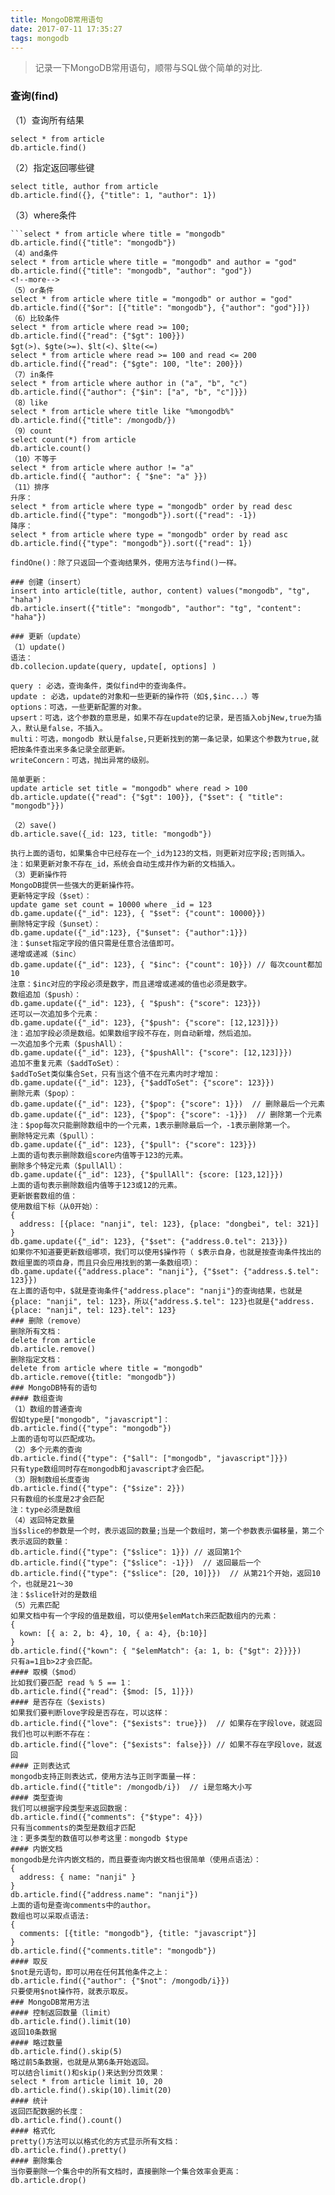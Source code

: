 ```yaml
---
title: MongoDB常用语句
date: 2017-07-11 17:35:27
tags: mongodb
---
```

>记录一下MongoDB常用语句，顺带与SQL做个简单的对比.

### 查询(find)

（1）查询所有结果
```
select * from article
db.article.find()
```
（2）指定返回哪些键
```
select title, author from article
db.article.find({}, {"title": 1, "author": 1})
```

（3）where条件
```
```select * from article where title = "mongodb"
db.article.find({"title": "mongodb"})
（4）and条件
select * from article where title = "mongodb" and author = "god"
db.article.find({"title": "mongodb", "author": "god"})
<!--more-->
（5）or条件
select * from article where title = "mongodb" or author = "god"
db.article.find({"$or": [{"title": "mongodb"}, {"author": "god"}]})
（6）比较条件
select * from article where read >= 100;
db.article.find({"read": {"$gt": 100}})
$gt(>)、$gte(>=)、$lt(<)、$lte(<=)
select * from article where read >= 100 and read <= 200
db.article.find({"read": {"$gte": 100, "lte": 200}})
（7）in条件
select * from article where author in ("a", "b", "c")
db.article.find({"author": {"$in": ["a", "b", "c"]}})
（8）like
select * from article where title like "%mongodb%"
db.article.find({"title": /mongodb/})
（9）count
select count(*) from article
db.article.count()
（10）不等于
select * from article where author != "a"
db.article.find({ "author": { "$ne": "a" }})
（11）排序
升序：
select * from article where type = "mongodb" order by read desc
db.article.find({"type": "mongodb"}).sort({"read": -1})
降序：
select * from article where type = "mongodb" order by read asc
db.article.find({"type": "mongodb"}).sort({"read": 1})

findOne()：除了只返回一个查询结果外，使用方法与find()一样。

### 创建（insert）
insert into article(title, author, content) values("mongodb", "tg", "haha")
db.article.insert({"title": "mongodb", "author": "tg", "content": "haha"})

### 更新（update）
（1）update()
语法：
db.collecion.update(query, update[, options] )

query : 必选，查询条件，类似find中的查询条件。
update : 必选，update的对象和一些更新的操作符（如$,$inc...）等
options：可选，一些更新配置的对象。
upsert：可选，这个参数的意思是，如果不存在update的记录，是否插入objNew,true为插入，默认是false，不插入。
multi：可选，mongodb 默认是false,只更新找到的第一条记录，如果这个参数为true,就把按条件查出来多条记录全部更新。
writeConcern：可选，抛出异常的级别。

简单更新：
update article set title = "mongodb" where read > 100
db.article.update({"read": {"$gt": 100}}, {"$set": { "title": "mongodb"}})

（2）save()
db.article.save({_id: 123, title: "mongodb"})

执行上面的语句，如果集合中已经存在一个_id为123的文档，则更新对应字段;否则插入。
注：如果更新对象不存在_id，系统会自动生成并作为新的文档插入。
（3）更新操作符
MongoDB提供一些强大的更新操作符。
更新特定字段（$set）：
update game set count = 10000 where _id = 123
db.game.update({"_id": 123}, { "$set": {"count": 10000}})
删除特定字段（$unset）：
db.game.update({"_id":123}, {"$unset": {"author":1}})
注：$unset指定字段的值只需是任意合法值即可。
递增或递减（$inc）
db.game.update({"_id": 123}, { "$inc": {"count": 10}}) // 每次count都加10
注意：$inc对应的字段必须是数字，而且递增或递减的值也必须是数字。
数组追加（$push）：
db.game.update({"_id": 123}, { "$push": {"score": 123}})
还可以一次追加多个元素：
db.game.update({"_id": 123}, {"$push": {"score": [12,123]}})
注：追加字段必须是数组。如果数组字段不存在，则自动新增，然后追加。
一次追加多个元素（$pushAll）：
db.game.update({"_id": 123}, {"$pushAll": {"score": [12,123]}})
追加不重复元素（$addToSet）：
$addToSet类似集合Set，只有当这个值不在元素内时才增加：
db.game.update({"_id": 123}, {"$addToSet": {"score": 123}})
删除元素（$pop）：
db.game.update({"_id": 123}, {"$pop": {"score": 1}})  // 删除最后一个元素
db.game.update({"_id": 123}, {"$pop": {"score": -1}})  // 删除第一个元素
注：$pop每次只能删除数组中的一个元素，1表示删除最后一个，-1表示删除第一个。
删除特定元素（$pull）：
db.game.update({"_id": 123}, {"$pull": {"score": 123}})
上面的语句表示删除数组score内值等于123的元素。
删除多个特定元素（$pullAll）：
db.game.update({"_id": 123}, {"$pullAll": {score: [123,12]}})
上面的语句表示删除数组内值等于123或12的元素。
更新嵌套数组的值：
使用数组下标（从0开始）：
{
  address: [{place: "nanji", tel: 123}, {place: "dongbei", tel: 321}]
}
db.game.update({"_id": 123}, {"$set": {"address.0.tel": 213}})
如果你不知道要更新数组哪项，我们可以使用$操作符（ $表示自身，也就是按查询条件找出的数组里面的项自身，而且只会应用找到的第一条数组项）：
db.game.update({"address.place": "nanji"}, {"$set": {"address.$.tel": 123}})
在上面的语句中，$就是查询条件{"address.place": "nanji"}的查询结果，也就是{place: "nanji", tel: 123}，所以{"address.$.tel": 123}也就是{"address.{place: "nanji", tel: 123}.tel": 123}
### 删除（remove）
删除所有文档：
delete from article
db.article.remove()
删除指定文档：
delete from article where title = "mongodb"
db.article.remove({title: "mongodb"})
### MongoDB特有的语句
#### 数组查询
（1）数组的普通查询
假如type是["mongodb", "javascript"]：
db.article.find({"type": "mongodb"})
上面的语句可以匹配成功。
（2）多个元素的查询
db.article.find({"type": {"$all": ["mongodb", "javascript"]}})
只有type数组同时存在mongodb和javascript才会匹配。
（3）限制数组长度查询
db.article.find({"type": {"$size": 2}})
只有数组的长度是2才会匹配
注：type必须是数组
（4）返回特定数量
当$slice的参数是一个时，表示返回的数量;当是一个数组时，第一个参数表示偏移量，第二个表示返回的数量：
db.article.find({"type": {"$slice": 1}}) // 返回第1个
db.article.find({"type": {"$slice": -1}})  // 返回最后一个
db.article.find({"type": {"$slice": [20, 10]}})  // 从第21个开始，返回10个，也就是21～30
注：$slice针对的是数组
（5）元素匹配
如果文档中有一个字段的值是数组，可以使用$elemMatch来匹配数组内的元素：
{
  kown: [{ a: 2, b: 4}, 10, { a: 4}, {b:10}]
}
db.article.find({"kown": { "$elemMatch": {a: 1, b: {"$gt": 2}}}})
只有a=1且b>2才会匹配。
#### 取模（$mod）
比如我们要匹配 read % 5 == 1：
db.article.find({"read": {$mod: [5, 1]}})
#### 是否存在（$exists)
如果我们要判断love字段是否存在，可以这样：
db.article.find({"love": {"$exists": true}})  // 如果存在字段love，就返回
我们也可以判断不存在：
db.article.find({"love": {"$exists": false}}) // 如果不存在字段love，就返回
#### 正则表达式
mongodb支持正则表达式，使用方法与正则字面量一样：
db.article.find({"title": /mongodb/i})  // i是忽略大小写
#### 类型查询
我们可以根据字段类型来返回数据：
db.article.find({"comments": {"$type": 4}})
只有当comments的类型是数组才匹配
注：更多类型的数值可以参考这里：mongodb $type
#### 内嵌文档
mongodb是允许内嵌文档的，而且要查询内嵌文档也很简单（使用点语法）：
{
  address: { name: "nanji" }
}
db.article.find({"address.name": "nanji"})
上面的语句是查询comments中的author。
数组也可以采取点语法:
{
  comments: [{title: "mongodb"}, {title: "javascript"}]
}
db.article.find({"comments.title": "mongodb"})
#### 取反
$not是元语句，即可以用在任何其他条件之上：
db.article.find({"author": {"$not": /mongodb/i}})
只要使用$not操作符，就表示取反。
### MongoDB常用方法
#### 控制返回数量（limit）
db.article.find().limit(10)
返回10条数据
#### 略过数量
db.article.find().skip(5)
略过前5条数据，也就是从第6条开始返回。
可以结合limit()和skip()来达到分页效果：
select * from article limit 10, 20
db.article.find().skip(10).limit(20) 
#### 统计
返回匹配数据的长度：
db.article.find().count()
#### 格式化
pretty()方法可以以格式化的方式显示所有文档：
db.article.find().pretty()
#### 删除集合
当你要删除一个集合中的所有文档时，直接删除一个集合效率会更高：
db.article.drop()